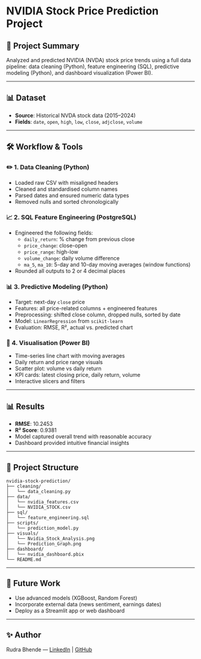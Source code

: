 
# NVIDIA Stock Price Prediction Project

## 🧠 Project Summary

Analyzed and predicted NVIDIA (NVDA) stock price trends using a full data pipeline: data cleaning (Python), feature engineering (SQL), predictive modeling (Python), and dashboard visualization (Power BI).

---

## 📊 Dataset

- **Source**: Historical NVDA stock data (2015–2024)
- **Fields**: `date`, `open`, `high`, `low`, `close`, `adjclose`, `volume`

---

## 🛠️ Workflow & Tools

### ✏️ 1. Data Cleaning (Python)

- Loaded raw CSV with misaligned headers
- Cleaned and standardised column names
- Parsed dates and ensured numeric data types
- Removed nulls and sorted chronologically

### 📈 2. SQL Feature Engineering (PostgreSQL)

- Engineered the following fields:
  - `daily_return`: % change from previous close
  - `price_change`: close-open
  - `price_range`: high-low
  - `volume_change`: daily volume difference
  - `ma_5`, `ma_10`: 5-day and 10-day moving averages (window functions)
- Rounded all outputs to 2 or 4 decimal places

### 📊 3. Predictive Modeling (Python)

- Target: next-day `close` price
- Features: all price-related columns + engineered features
- Preprocessing: shifted close column, dropped nulls, sorted by date
- Model: `LinearRegression` from `scikit-learn`
- Evaluation: RMSE, R², actual vs. predicted chart

### 🔄 4. Visualisation (Power BI)

- Time-series line chart with moving averages
- Daily return and price range visuals
- Scatter plot: volume vs daily return
- KPI cards: latest closing price, daily return, volume
- Interactive slicers and filters

---

## 📊 Results

- **RMSE**: 10.2453
- **R² Score**: 0.9381
- Model captured overall trend with reasonable accuracy
- Dashboard provided intuitive financial insights

---

## 📁 Project Structure

```
nvidia-stock-prediction/
├── cleaning/
│   └── data_cleaning.py
├── data/
│   └── nvidia_features.csv
│   └── NVIDIA_STOCK.csv
├── sql/
│   └── feature_engineering.sql
├── scripts/
│   └── prediction_model.py
├── visuals/
│   └── Nvidia_Stock_Analysis.png
│   └── Prediction_Graph.png
├── dashboard/
│   └── nvidia_dashboard.pbix
└── README.md
```

---

## 🚀 Future Work

- Use advanced models (XGBoost, Random Forest)
- Incorporate external data (news sentiment, earnings dates)
- Deploy as a Streamlit app or web dashboard

---

## ✨ Author

Rudra Bhende — [LinkedIn](https://www.linkedin.com/in/rudra-bhende/) | [GitHub](https://github.com/rudrabhende03/Rudra-s-Portfolio)
